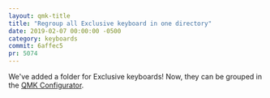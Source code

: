 ```yaml
---
layout: qmk-title
title: "Regroup all Exclusive keyboard in one directory"
date: 2019-02-07 00:00:00 -0500
category: keyboards
commit: 6affec5
pr: 5074
---
```


We've added a folder for Exclusive keyboards! Now, they can be grouped in the [QMK Configurator](https://config.qmk.fm/#/?filter=exclusive).